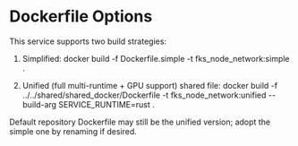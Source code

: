 # Dockerfile Options

This service supports two build strategies:

1. Simplified: 
   docker build -f Dockerfile.simple -t fks_node_network:simple .

2. Unified (full multi-runtime + GPU support) shared file:
   docker build -f ../../shared/shared_docker/Dockerfile -t fks_node_network:unified      --build-arg SERVICE_RUNTIME=rust .

Default repository Dockerfile may still be the unified version; adopt the simple one by renaming if desired.
